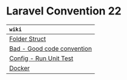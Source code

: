# Laravel Convention 22

| `wiki`
| :--------
| [Folder Struct][folder-struct]
| [Bad - Good code convention][bad-good-code-convention]
| [Config - Run Unit Test][unit-test]
| [Docker][docker]

[folder-struct]: folder-struct.md
[bad-good-code-convention]: bad-good-code-convention.md
[unit-test]: unit-test.md
[docker]: docker.md
